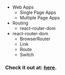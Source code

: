 - Web Apps
  - Single Page Apps
  - Multiple Page Apps
- Routing
  - react-router-dom
- react-router-dom
  - BrowserRouter
  - Link
  - Route
  - Switch

### Check it out at: [here](https://reactRouterSuk.ccbp.tech).
